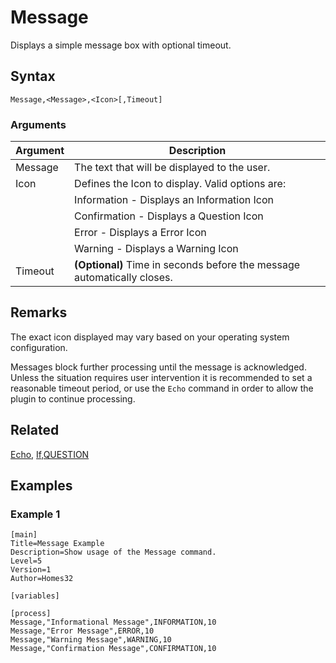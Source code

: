 # Message

Displays a simple message box with optional timeout.

## Syntax

```pebakery
Message,<Message>,<Icon>[,Timeout]
```

### Arguments

| Argument | Description |
| --- | --- |
| Message | The text that will be displayed to the user. |
| Icon | Defines the Icon to display. Valid options are: |
|| Information - Displays an Information Icon |
|| Confirmation - Displays a Question Icon |
|| Error - Displays a Error Icon |
|| Warning - Displays a Warning Icon |
| Timeout | **(Optional)** Time in seconds before the message automatically closes. |

## Remarks

The exact icon displayed may vary based on your operating system configuration.

Messages block further processing until the message is acknowledged. Unless the situation requires user intervention it is recommended to set a reasonable timeout period, or use the `Echo` command in order to allow the plugin to continue processing.

## Related

[Echo](./Echo.md), [If,QUESTION](../13_Branch/If.md)

## Examples

### Example 1

```pebakery
[main]
Title=Message Example
Description=Show usage of the Message command.
Level=5
Version=1
Author=Homes32

[variables]

[process]
Message,"Informational Message",INFORMATION,10
Message,"Error Message",ERROR,10
Message,"Warning Message",WARNING,10
Message,"Confirmation Message",CONFIRMATION,10
```